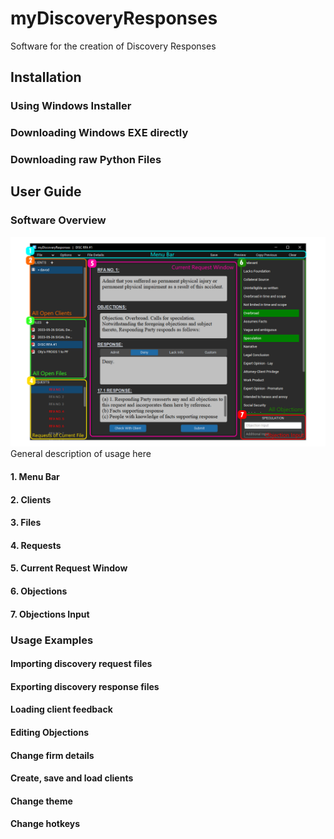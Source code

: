 # myDiscoveryResponses
Software for the creation of Discovery Responses
## Installation
### Using Windows Installer
### Downloading Windows EXE directly
### Downloading raw Python Files

## User Guide
### Software Overview
![Example Screenshot](./USER_GUIDE_IMAGE.png)
General description of usage here
#### 1. Menu Bar
#### 2. Clients
#### 3. Files
#### 4. Requests
#### 5. Current Request Window
#### 6. Objections
#### 7. Objections Input

### Usage Examples
#### Importing discovery request files

#### Exporting discovery response files

#### Loading client feedback

#### Editing Objections

#### Change firm details

#### Create, save and load clients

#### Change theme

#### Change hotkeys
